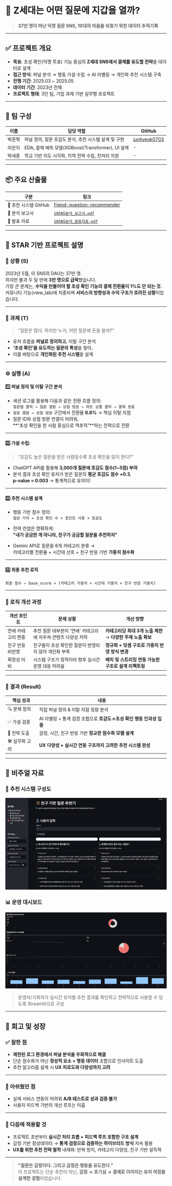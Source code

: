 # 🧠 Z세대는 어떤 질문에 지갑을 열까?
> **37만 명이 떠난 익명 질문 SNS, 10대의 마음을 되찾기 위한 데이터 추적기록**

---

## ✅ 프로젝트 개요

- **목표**: 초성 확인(익명 투표) 기능 중심의 **Z세대 SNS에서 결제를 유도할 전략**을 데이터로 설계
- **접근 방식**: 퍼널 분석 → 행동 가설 수립 → AI 라벨링 → 개인화 추천 시스템 구축
- **진행 기간**: 2025.03 ~ 2025.05  
- **데이터 기간**: 2023년 전체  
- **프로젝트 형태**: 3인 팀, 기업 과제 기반 실무형 프로젝트

---

## 👥 팀 구성

| 이름   | 담당 역할                                                      | GitHub                                          |
| ------ | --------------------------------------------------------------- | ----------------------------------------------- |
| 박준혁 | 퍼널 정의, 질문 호감도 분석, 추천 시스템 설계 및 구현                | [junhyeok0703](https://github.com/junhyeok0703) |
| 이은지 | EDA, 결제 예측 모델(XGBoost/Transformer), UI 설계               | -                                               |
| 박세종 | 학교 기반 지도 시각화, 지역 전략 수립, 전처리 지원              | -                                               |

---

## 📦 주요 산출물

| 구분               | 링크                                                                                       |
| ------------------ | ------------------------------------------------------------------------------------------ |
| 🔗 추천 시스템 GitHub | [friend-question-recommender](https://github.com/junhyeok0703/friend-question-recommender) |
| 📄 분석 보고서       | [`10SNS분석_보고서.pdf`](./10SNS분석_보고서.pdf)                                           |
| 📄 발표 자료         | [`10SNS분석_발표자료.pdf`](./10SNS분석_발표자료.pdf)                                       |

---

## 🧠 STAR 기반 프로젝트 설명

### 🧭 상황 (S)  
2023년 5월, 이 SNS의 DAU는 37만 명.  
하지만 불과 두 달 만에 **3만 명으로 급락**했습니다.  
가장 큰 문제는, **수익을 만들어야 할 초성 확인 기능의 결제 전환율이 1%도 안 되는 것.**  
커뮤니티 기능(view_lab)에 치중되며 **서비스의 방향성과 수익 구조가 흐려진 상황**이었습니다.

---

### 🎯 과제 (T)  
> “질문은 많다. 하지만 누가, 어떤 질문에 돈을 쓸까?”

- 유저 흐름을 **퍼널로 정의하고**, 이탈 구간 분석
- **‘초성 확인’을 유도하는 질문의 특성**을 찾아,  
- 이를 바탕으로 **개인화된 추천 시스템**을 설계

---

### ⚙️ 실행 (A)

#### 1️⃣ 퍼널 정의 및 이탈 구간 분석

- 세션 로그를 활용해 다음과 같은 전환 흐름 정의:  
  `질문탭 클릭 → 질문 열람 → 상점 방문 → 하트 상품 클릭 → 결제 완료`
- `질문 열람 → 상점 방문` 구간에서 전환율 **6.8%** → 핵심 이탈 지점
- 질문 ID와 상점 방문 연결이 어려워,  
  **“초성 확인을 한 사람 중심으로 역추적”**하는 전략으로 전환

---

#### 2️⃣ 가설 수립:  
> “호감도 높은 질문을 받은 사람일수록 초성 확인을 많이 한다?”

- ChatGPT API를 활용해 **3,000개 질문에 호감도 점수(1~5점) 부여**
- 분석 결과
  초성 확인 유저가 받은 질문의 **평균 호감도 점수 +0.3**,  
  **p-value = 0.003** → 통계적으로 유의미!

---

#### 3️⃣ 추천 시스템 설계

- 행동 기반 점수 정의:  
  `질문 가치 = 초성 확인 수 × 포인트 사용 × 호감도`

- 전략 컨셉은 명확하게:  
  **"내가 궁금한 게 아니라, 친구가 궁금할 질문을 추천하자"**

- Gemini API로 질문을 6개 카테고리 분류 →  
  카테고리별 전환율 + 시간대 선호 + 친구 반응 기반 **가중치 점수화**

---

#### 4️⃣ 최종 추천 로직

```python
최종 점수 = base_score × (카테고리 가중치 × 시간대 가중치 × 친구 반응 가중치)
```

---

### 🧪 로직 개선 과정

| 개선 포인트              | 문제 상황                                                       | 개선 방향                                                       |
| ------------------------ | --------------------------------------------------------------- | --------------------------------------------------------------- |
| 연애 카테고리 편중       | 추천 질문 대부분이 '연애' 카테고리에 치우쳐 콘텐츠 다양성 저하 | **카테고리당 최대 3개 노출 제한** → **다양한 주제 노출 확보**     |
| 친구 반응 비반영         | 친구들이 초성 확인한 질문이 반영되지 않아 개인화 부족           | **정규화 + 덧셈 구조로 가중치 반영 방식 변경**                  |
| 확장성 미비              | 시스템 구조가 정적이라 향후 실시간 운영 대응 어려움             | **배치 및 스트리밍 연동 가능한 구조로 설계 리팩토링**            |

---

### 🏁 결과 (Result)

| 핵심 성과             | 내용                                                                 |
| ---------------------- | -------------------------------------------------------------------- |
| 🔍 문제 정의           | 직접 퍼널 정의 & 이탈 지점 정량 분석                                |
| ✅ 가설 검증           | AI 라벨링 + 통계 검정 조합으로 **호감도→초성 확인 행동 인과성 입증** |
| 🧠 전략 도출           | 감정, 시간, 친구 반응 기반 **정교한 점수화 모델 설계**              |
| 🛠 실무화 고려         | **UX 다양성 + 실시간 연동 구조까지 고려한 추천 시스템 완성**         |

---

## 📸 비주얼 자료

### 📌 추천 시스템 구성도  
![추천 시스템](./추천시스템사진.png)

### 📊 운영 대시보드  
![대시보드](./대시보드사진.png)  
> 운영자/기획자가 실시간 유저별 추천 결과를 확인하고 전략적으로 사용할 수 있도록 Streamlit으로 구성

---

## 🧠 회고 및 성장

### ✅ 잘한 점

- **제한된 로그 환경에서 퍼널 분석을 우회적으로 해결**  
- 단순 점수화가 아닌 **정성적 요소 + 행동 데이터** 조합으로 인사이트 도출  
- 추천 알고리즘 설계 시 **UX 피로도와 다양성까지 고려**

---

### 🧩 아쉬웠던 점

- 실제 서비스 연동이 어려워 **A/B 테스트로 성과 검증 불가**  
- 사용자 피드백 기반의 개선 루프는 미흡

---

### 🚀 다음에 적용할 것

- 프로젝트 초반부터 **실시간 처리 흐름 + 피드백 루프 포함한 구조 설계**  
- 감정 기반 정성데이터 → **통계 검정으로 검증하는 하이브리드 방식** 지속 활용  
- **UX를 위한 추천 전략 철학** 내재화: 반복 방지, 카테고리 다양성, 친구 기반 설득력

---

> **"질문은 감정이다. 그리고 감정은 행동을 유도한다."**  
> 이 프로젝트는 단순 추천이 아닌, **감정 → 호기심 → 결제로 이어지는 유저 여정을 설계한 경험**이었습니다.
